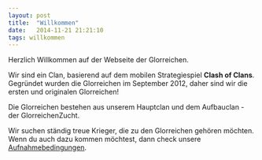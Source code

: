 ```yaml
---
layout: post
title:  "Willkommen"
date:   2014-11-21 21:21:10
tags: willkommen
---
```

Herzlich Willkommen auf der Webseite der Glorreichen.

Wir sind ein Clan, basierend auf dem mobilen Strategiespiel **Clash of Clans**. 
Gegründet wurden die Glorreichen im September 2012, daher sind wir die ersten und originalen Glorreichen!

Die Glorreichen bestehen aus unserem Hauptclan und dem Aufbauclan - der GlorreichenZucht.

Wir suchen ständig treue Krieger, die zu den Glorreichen gehören möchten. Wenn du auch dazu kommen möchtest, dann check unsere [Aufnahmebedingungen](#aufnahme).
